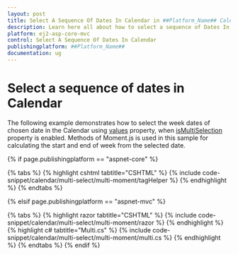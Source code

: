 ```yaml
---
layout: post
title: Select A Sequence Of Dates In Calendar in ##Platform_Name## Calendar Control | Syncfusion
description: Learn here all about how to select a sequence of Dates In Calendar in Syncfusion ##Platform_Name## Calendar control of Syncfusion Essential JS 2 and more.
platform: ej2-asp-core-mvc
control: Select A Sequence Of Dates In Calendar
publishingplatform: ##Platform_Name##
documentation: ug
---
```



# Select a sequence of dates in Calendar

The following example demonstrates how to select the week dates of chosen date in the Calendar using [values](https://help.syncfusion.com/cr/aspnetcore-js2/Syncfusion.EJ2.Calendars.Calendar.html#Syncfusion_EJ2_Calendars_Calendar_Values) property, when [isMultiSelection](https://help.syncfusion.com/cr/aspnetcore-js2/Syncfusion.EJ2.Calendars.Calendar.html#Syncfusion_EJ2_Calendars_Calendar_IsMultiSelection) property is enabled. Methods of Moment.js is used in this sample for calculating the start and end of week from the selected date.

{% if page.publishingplatform == "aspnet-core" %}

{% tabs %}
{% highlight cshtml tabtitle="CSHTML" %}
{% include code-snippet/calendar/multi-select/multi-moment/tagHelper %}
{% endhighlight %}
{% endtabs %}

{% elsif page.publishingplatform == "aspnet-mvc" %}

{% tabs %}
{% highlight razor tabtitle="CSHTML" %}
{% include code-snippet/calendar/multi-select/multi-moment/razor %}
{% endhighlight %}
{% highlight c# tabtitle="Multi.cs" %}
{% include code-snippet/calendar/multi-select/multi-moment/multi.cs %}
{% endhighlight %}
{% endtabs %}
{% endif %}

